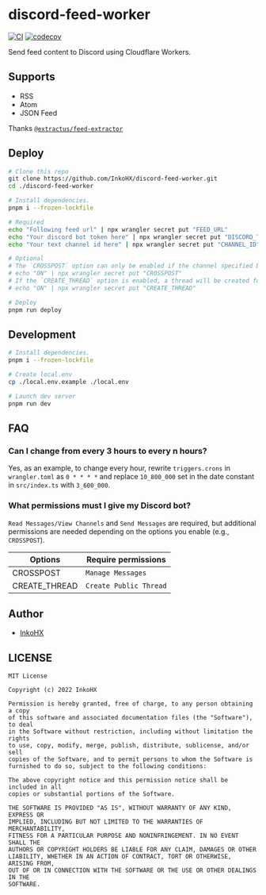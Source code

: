# discord-feed-worker

[![CI](https://github.com/InkoHX/discord-feed-worker/actions/workflows/ci.yml/badge.svg)](https://github.com/InkoHX/discord-feed-worker/actions/workflows/ci.yml)
[![codecov](https://codecov.io/gh/InkoHX/discord-feed-worker/branch/main/graph/badge.svg?token=PH7GI3DLM2)](https://codecov.io/gh/InkoHX/discord-feed-worker)

Send feed content to Discord using Cloudflare Workers.

## Supports

- RSS
- Atom
- JSON Feed

Thanks [`@extractus/feed-extractor`](https://github.com/extractus/feed-extractor)

## Deploy

```sh
# Clone this repo
git clone https://github.com/InkoHX/discord-feed-worker.git
cd ./discord-feed-worker

# Install dependencies.
pnpm i --frozen-lockfile

# Required
echo "Following feed url" | npx wrangler secret put "FEED_URL"
echo "Your discord bot token here" | npx wrangler secret put "DISCORD_TOKEN"
echo "Your text channel id here" | npx wrangler secret put "CHANNEL_ID"

# Optional
# The `CROSSPOST` option can only be enabled if the channel specified by `CHANNEL_ID` is an announcement channel.
# echo "ON" | npx wrangler secret put "CROSSPOST"
# If the `CREATE_THREAD` option is enabled, a thread will be created for the feed you send.
# echo "ON" | npx wrangler secret put "CREATE_THREAD"

# Deploy
pnpm run deploy
```

## Development

```sh
# Install dependencies.
pnpm i --frozen-lockfile

# Create local.env
cp ./local.env.example ./local.env

# Launch dev server
pnpm run dev
```

## FAQ

### Can I change from every 3 hours to every n hours?

Yes, as an example, to change every hour, rewrite `triggers.crons` in `wrangler.toml` as `0 * * * *` and replace `10_800_000` set in the date constant in `src/index.ts` with `3_600_000`.

### What permissions must I give my Discord bot?

`Read Messages/View Channels` and `Send Messages` are required, but additional permissions are needed depending on the options you enable (e.g., `CROSSPOST`).

| Options       | Require permissions    |
| ------------- | ---------------------- |
| CROSSPOST     | `Manage Messages`      |
| CREATE_THREAD | `Create Public Thread` |

## Author

- [InkoHX](https://github.com/InkoHX)

## LICENSE

```text
MIT License

Copyright (c) 2022 InkoHX

Permission is hereby granted, free of charge, to any person obtaining a copy
of this software and associated documentation files (the "Software"), to deal
in the Software without restriction, including without limitation the rights
to use, copy, modify, merge, publish, distribute, sublicense, and/or sell
copies of the Software, and to permit persons to whom the Software is
furnished to do so, subject to the following conditions:

The above copyright notice and this permission notice shall be included in all
copies or substantial portions of the Software.

THE SOFTWARE IS PROVIDED "AS IS", WITHOUT WARRANTY OF ANY KIND, EXPRESS OR
IMPLIED, INCLUDING BUT NOT LIMITED TO THE WARRANTIES OF MERCHANTABILITY,
FITNESS FOR A PARTICULAR PURPOSE AND NONINFRINGEMENT. IN NO EVENT SHALL THE
AUTHORS OR COPYRIGHT HOLDERS BE LIABLE FOR ANY CLAIM, DAMAGES OR OTHER
LIABILITY, WHETHER IN AN ACTION OF CONTRACT, TORT OR OTHERWISE, ARISING FROM,
OUT OF OR IN CONNECTION WITH THE SOFTWARE OR THE USE OR OTHER DEALINGS IN THE
SOFTWARE.
```
